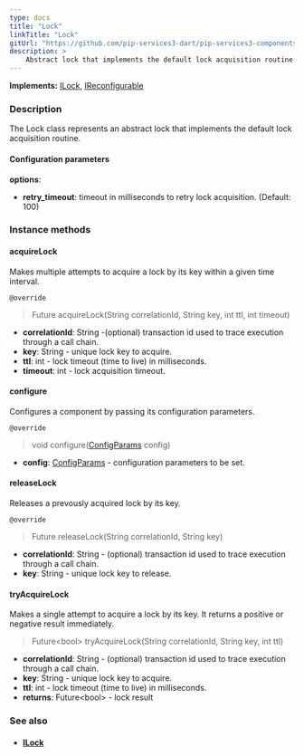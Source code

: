 ```yaml
---
type: docs
title: "Lock"
linkTitle: "Lock"
gitUrl: "https://github.com/pip-services3-dart/pip-services3-components-dart"
description: >
    Abstract lock that implements the default lock acquisition routine.
---
```


**Implements:** [ILock](../ilock), [IReconfigurable](../../../commons/config/ireconfigurable)

### Description

The Lock class represents an abstract lock that implements the default lock acquisition routine. 

#### Configuration parameters
**options**:
- **retry_timeout**: timeout in milliseconds to retry lock acquisition. (Default: 100)


### Instance methods

#### acquireLock
Makes multiple attempts to acquire a lock by its key within a given time interval.

`@override`
> Future acquireLock(String correlationId, String key, int ttl, int timeout)

- **correlationId**: String -(optional) transaction id used to trace execution through a call chain. 
- **key**: String - unique lock key to acquire.
- **ttl**: int - lock timeout (time to live) in milliseconds.
- **timeout**: int - lock acquisition timeout.


#### configure
Configures a component by passing its configuration parameters.

`@override`
> void configure([ConfigParams](../../../commons/config/config_params) config)

- **config**: [ConfigParams](../../../commons/config/config_params) - configuration parameters to be set.

#### releaseLock
Releases a prevously acquired lock by its key.

`@override`
> Future releaseLock(String correlationId, String key)

- **correlationId**: String - (optional) transaction id used to trace execution through a call chain.
- **key**: String - unique lock key to release.


#### tryAcquireLock
Makes a single attempt to acquire a lock by its key.
It returns a positive or negative result immediately.

> Future\<bool\> tryAcquireLock(String correlationId, String key, int ttl)

- **correlationId**: String - (optional) transaction id used to trace execution through a call chain.
- **key**: String - unique lock key to acquire.
- **ttl**: int - lock timeout (time to live) in milliseconds.
- **returns**: Future\<bool\> - lock result


### See also
- #### [ILock](../ilock)
